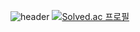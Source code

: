 ![header](https://capsule-render.vercel.app/api?type=soft&color=&height=300&section=header&text=nov&fontColor=white&fontSize=90&animation=twinkling)
[![Solved.ac
프로필](http://mazassumnida.wtf/api/mini/generate_badge?boj=nov2pro)](https://solved.ac/nov2pro)
